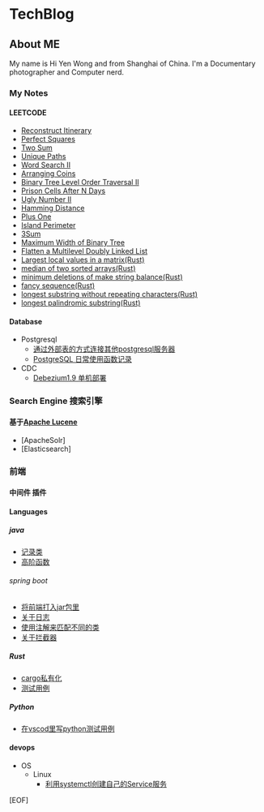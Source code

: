 # TechBlog

## About ME

My name is Hi Yen Wong and from Shanghai of China.
I'm a Documentary photographer and Computer nerd.

### My Notes

#### LEETCODE

* [Reconstruct Itinerary](blog/coding/Reconstruct_Itinerary.md)
* [Perfect Squares](blog/coding/Perfect_Squares.md)
* [Two Sum](blog/coding/Two_Sum.md)
* [Unique Paths](blog/coding/Unique_Paths.md)
* [Word Search II](blog/coding/Word_Search_II.md)
* [Arranging Coins](blog/coding/Arranging_Coins.md)
* [Binary Tree Level Order Traversal II](blog/coding/Binary_Tree_Level_Order_Traversal_II.md)
* [Prison Cells After N Days](blog/coding/Prison_Cells_After_N_Days.md)
* [Ugly Number II](blog/coding/Ugly_Number_II.md)
* [Hamming Distance](blog/coding/Hamming_Distance.md)
* [Plus One](blog/coding/Plus_One.md)
* [Island Perimeter](blog/coding/Island_Perimeter.md)
* [3Sum](blog/coding/3Sum.md)
* [Maximum Width of Binary Tree](blog/coding/Maximum_Width_of_Binary_Tree.md)
* [Flatten a Multilevel Doubly Linked List](blog/coding/Flatten_a_Multilevel_Doubly_Linked_List.md)
* [Largest local values in a matrix(Rust)](blog/coding/largest-local-values-in-a-matrix.md)
* [median of two sorted arrays(Rust)](blog/coding/median-of-two-sorted-arrays.md)
* [minimum deletions of make string balance(Rust)](blog/coding/minimum-deletions-to-make-string-balanced.md)
* [fancy sequence(Rust)](blog/coding/fancy-sequence.md)
* [longest substring without repeating characters(Rust)](blog/coding/longest-substring-without-repeating-characters.md)
* [longest palindromic substring(Rust)](blog/coding/longest-palindromic-substring.md)

#### Database

* Postgresql
  * [通过外部表的方式连接其他postgresql服务器](blog/database/2020-06-14_pg_fdw_pg.md)
  * [PostgreSQL 日常使用函数记录](blog/database/pgsql_func.md)
* CDC
  * [Debezium1.9 单机部署](blog/database/debezuim_standalone.md)

### Search Engine 搜索引擎

#### 基于[Apache Lucene](https://lucene.apache.org/)

* [ApacheSolr]
* [Elasticsearch]

### 前端

#### 中间件 插件

#### Languages

##### java

* [记录类](blog/program/java/jdk19%2B/record.md)
* [高阶函数](blog/program/java/jdk19+/FunctionAdvance.md)

###### spring boot

* [将前端打入jar包里](blog/program/java/springboot/20230524_frontend.md)
* [关于日志](blog/program/java/springboot/about_log.md)
* [使用注解来匹配不同的类](blog/program/java/springboot/AnnotationClass.md)
* [关于拦截器](blog/program/java/springboot/Interceptors.md)

##### Rust

* [cargo私有化](blog/program/rust/private_cargo.md)
* [测试用例](blog/program/rust/testing.md)

##### Python

* [在vscod里写python测试用例](blog/program/python/vscode_python_test.md)

#### devops

* OS
  * Linux
    * [利用systemctl创建自己的Service服务](blog/devops/os/linux/create_own_systemctl_service.md)

[EOF]
